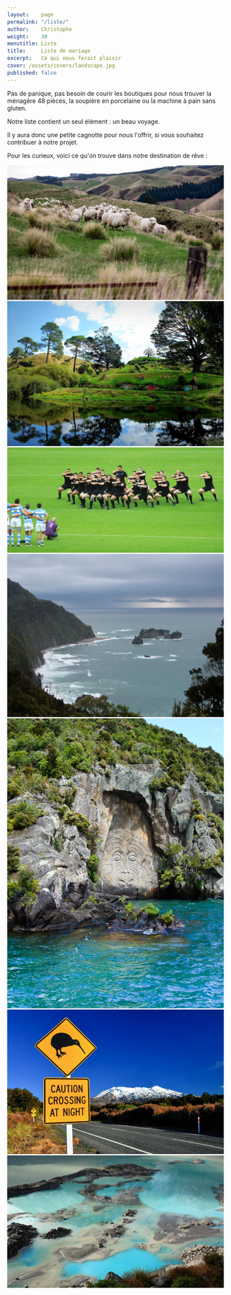 ```yaml
---
layout:    page
permalink: "/liste/"
author:    Christophe
weight:    30
menutitle: Liste
title:     Liste de mariage
excerpt:   Ce qui nous ferait plaisir
cover: /assets/covers/landscape.jpg
published: false
---
```


Pas de panique, pas besoin de courir les boutiques pour nous trouver la ménagère 48 pièces, la soupière en porcelaine ou la machine à pain sans gluten.

Notre liste contient un seul élément : un beau voyage.

Il y aura donc une petite cagnotte pour nous l'offrir, si vous souhaitez contribuer à notre projet.

Pour les curieux, voici ce qu'on trouve dans notre destination de rêve :

<div class="album">

<img src="/media/img/custom/nz/sheeps.jpg">
<img src="/media/img/custom/nz/landscape.jpg">
<img src="/media/img/custom/nz/haka.jpg">
<img src="/media/img/custom/nz/sea.jpg">
<img src="/media/img/custom/nz/carving.jpg">
<img src="/media/img/custom/nz/kiwi.jpg">
<img src="/media/img/custom/nz/pools.jpg">

</div>
